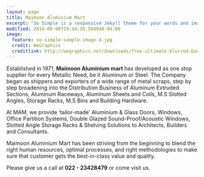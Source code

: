 ```yaml
---
layout: page
title: Maimoon Aluminium Mart
excerpt: "So Simple is a responsive Jekyll theme for your words and images."
modified: 2014-08-08T19:44:38.564948-04:00
image:
  feature: so-simple-sample-image-4.jpg
  credit: WeGraphics
  creditlink: http://wegraphics.net/downloads/free-ultimate-blurred-background-pack/
---
```


Established in 1971, **Maimoon Aluminium mart** has developed as one stop supplier for every Metallic Need, be it Aluminum or Steel. The Company began as shippers and exporters of a wide range of metal scraps, step by step broadening into the Distribution Business of Aluminum Extruded Sections, Aluminum Raceways, Aluminum Sheets and Coils, M.S Slotted Angles, Storage Racks, M.S Bins and Building Hardware.

At MAM, we provide ‘tailor-made’ Aluminium & Glass Doors, Windows, Office Partition Systems, Double Glazed Sound-Proof/Acoustic Windows, Slotted Angle Storage Racks & Shelving Solutions to Architects, Builders and Consultants.

Maimoon Aluminium Mart has been striving from the beginning to blend the right human resources, optimal processes, and right methodologies to make sure that customer gets the best-in-class value and quality.

Please give us a call at **022 - 23428479** or come visit us.
